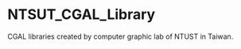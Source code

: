 NTSUT_CGAL_Library
==================

CGAL libraries created by computer graphic lab of NTUST in Taiwan.
